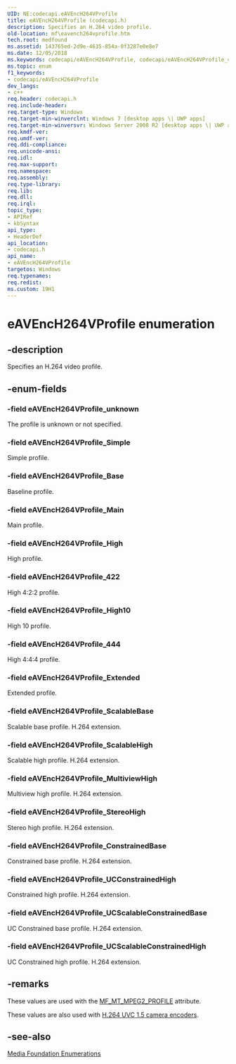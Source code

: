 ```yaml
---
UID: NE:codecapi.eAVEncH264VProfile
title: eAVEncH264VProfile (codecapi.h)
description: Specifies an H.264 video profile.
old-location: mf\eavench264vprofile.htm
tech.root: medfound
ms.assetid: 143765ed-2d9e-4635-854a-0f3287e0e8e7
ms.date: 12/05/2018
ms.keywords: codecapi/eAVEncH264VProfile, codecapi/eAVEncH264VProfile_422, codecapi/eAVEncH264VProfile_444, codecapi/eAVEncH264VProfile_Base, codecapi/eAVEncH264VProfile_ConstrainedBase, codecapi/eAVEncH264VProfile_Extended, codecapi/eAVEncH264VProfile_High, codecapi/eAVEncH264VProfile_High10, codecapi/eAVEncH264VProfile_Main, codecapi/eAVEncH264VProfile_MultiviewHigh, codecapi/eAVEncH264VProfile_ScalableBase, codecapi/eAVEncH264VProfile_ScalableHigh, codecapi/eAVEncH264VProfile_Simple, codecapi/eAVEncH264VProfile_StereoHigh, codecapi/eAVEncH264VProfile_UCConstrainedHigh, codecapi/eAVEncH264VProfile_UCScalableConstrainedBase, codecapi/eAVEncH264VProfile_UCScalableConstrainedHigh, codecapi/eAVEncH264VProfile_unknown, eAVEncH264VProfile, eAVEncH264VProfile enumeration [Media Foundation], eAVEncH264VProfile_422, eAVEncH264VProfile_444, eAVEncH264VProfile_Base, eAVEncH264VProfile_ConstrainedBase, eAVEncH264VProfile_Extended, eAVEncH264VProfile_High, eAVEncH264VProfile_High10, eAVEncH264VProfile_Main, eAVEncH264VProfile_MultiviewHigh, eAVEncH264VProfile_ScalableBase, eAVEncH264VProfile_ScalableHigh, eAVEncH264VProfile_Simple, eAVEncH264VProfile_StereoHigh, eAVEncH264VProfile_UCConstrainedHigh, eAVEncH264VProfile_UCScalableConstrainedBase, eAVEncH264VProfile_UCScalableConstrainedHigh, eAVEncH264VProfile_unknown, mf.eavench264vprofile
ms.topic: enum
f1_keywords:
- codecapi/eAVEncH264VProfile
dev_langs:
- c++
req.header: codecapi.h
req.include-header: 
req.target-type: Windows
req.target-min-winverclnt: Windows 7 [desktop apps \| UWP apps]
req.target-min-winversvr: Windows Server 2008 R2 [desktop apps \| UWP apps]
req.kmdf-ver: 
req.umdf-ver: 
req.ddi-compliance: 
req.unicode-ansi: 
req.idl: 
req.max-support: 
req.namespace: 
req.assembly: 
req.type-library: 
req.lib: 
req.dll: 
req.irql: 
topic_type:
- APIRef
- kbSyntax
api_type:
- HeaderDef
api_location:
- codecapi.h
api_name:
- eAVEncH264VProfile
targetos: Windows
req.typenames: 
req.redist: 
ms.custom: 19H1
---
```


# eAVEncH264VProfile enumeration


## -description


Specifies an H.264 video profile.


## -enum-fields




### -field eAVEncH264VProfile_unknown

The profile is unknown or not specified.


### -field eAVEncH264VProfile_Simple

Simple profile.


### -field eAVEncH264VProfile_Base

Baseline profile.


### -field eAVEncH264VProfile_Main

Main profile.


### -field eAVEncH264VProfile_High

High profile.


### -field eAVEncH264VProfile_422

High 4:2:2 profile.


### -field eAVEncH264VProfile_High10

High 10 profile.


### -field eAVEncH264VProfile_444

High 4:4:4 profile.


### -field eAVEncH264VProfile_Extended

Extended profile.


### -field eAVEncH264VProfile_ScalableBase

Scalable base profile. H.264 extension.


### -field eAVEncH264VProfile_ScalableHigh

Scalable high profile. H.264 extension.


### -field eAVEncH264VProfile_MultiviewHigh

Multiview high profile. H.264 extension.


### -field eAVEncH264VProfile_StereoHigh

Stereo high profile. H.264 extension.


### -field eAVEncH264VProfile_ConstrainedBase

Constrained base profile. H.264 extension.


### -field eAVEncH264VProfile_UCConstrainedHigh

Constrained high profile. H.264 extension.


### -field eAVEncH264VProfile_UCScalableConstrainedBase

UC Constrained base profile. H.264 extension.


### -field eAVEncH264VProfile_UCScalableConstrainedHigh

UC Constrained high profile. H.264 extension.


## -remarks



These values are used with the <a href="https://docs.microsoft.com/windows/desktop/medfound/mf-mt-mpeg2-profile-attribute">MF_MT_MPEG2_PROFILE</a> attribute.

These values are also used with <a href="https://docs.microsoft.com/windows/desktop/medfound/camera-encoder-h264-uvc-1-5">H.264 UVC 1.5 camera encoders</a>.




## -see-also




<a href="https://docs.microsoft.com/windows/desktop/medfound/media-foundation-enumerations">Media Foundation Enumerations</a>
 

 

